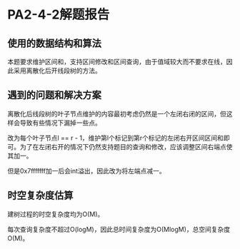 # PA2-4-2解题报告

## 使用的数据结构和算法

本题要求维护区间和，支持区间修改和区间查询，由于值域较大而不要求在线，因此采用离散化后开线段树的方法。

## 遇到的问题和解决方案

离散化后线段树的叶子节点维护的内容最初考虑仍然是一个左闭右闭的区间，但这样会导致有些情况下漏掉一些点。

改为每个叶子节点l == r - 1，维护第l个标记到第r个标记的左闭右开区间区间和即可。为了在左闭右开的情况下仍然支持题目的查询和修改，应该调整区间右端点使其加一。

但是0x7fffffff加一后会int溢出，因此改为将左端点减一。

## 时空复杂度估算

建树过程的时空复杂度均为O(M)。

每次查询复杂度不超过O(logM)，因此总时间复杂度为O(MlogM)，总空间复杂度O(M)。

